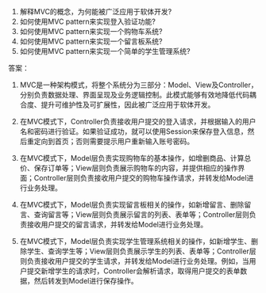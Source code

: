 

1. 解释MVC的概念，为何能被广泛应用于软体开发?
2. 如何使用MVC pattern来实现登入验证功能?
3. 如何使用MVC pattern来实现一个购物车系统?
4. 如何使用MVC pattern来实现一个留言板系统?
5. 如何使用MVC pattern来实现一个简单的学生管理系统?

答案：

1. MVC是一种架构模式，将整个系统分为三部分：Model、View及Controller，分别负责数据处理、界面呈现及业务逻辑控制。此模式能够有效地降低代码耦合度、提升可维护性及可扩展性，因此被广泛应用于软体开发。

2. 在MVC模式下，Controller负责接收用户提交的登入请求，并根据输入的用户名和密码进行验证。如果验证成功，就可以使用Session来保存登入信息，然后重定向到首页；否则需要提示用户重新输入账号密码。

3. 在MVC模式下，Model层负责实现购物车的基本操作，如增删商品、计算总价、保存订单等；View层则负责展示购物车的内容，并提供相应的操作界面；Controller层则负责接收用户提交的购物车操作请求，并转发给Model进行业务处理。

4. 在MVC模式下，Model层负责实现留言板相关的操作，如新增留言、删除留言、查询留言等；View层则负责展示留言的列表、表单等；Controller层则负责接收用户提交的留言请求，并转发给Model进行业务处理。

5. 在MVC模式下，Model层负责实现学生管理系统相关的操作，如新增学生、删除学生、查询学生等；View层则负责展示学生的列表、表单等；Controller层则负责接收用户提交的学生请求，并转发给Model进行业务处理。例如，当用户提交新增学生的请求时，Controller会解析请求，取得用户提交的表单数据，然后转发到Model进行保存操作。